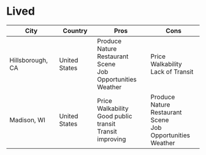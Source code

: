 # Lived

| City             | Country       | Pros                                                                          | Cons                                                                          |
| ---------------- | ------------- | ----------------------------------------------------------------------------- | ----------------------------------------------------------------------------- |
| Hillsborough, CA | United States | Produce  <br>Nature  <br>Restaurant Scene  <br>Job Opportunities  <br>Weather | Price  <br>Walkability  <br>Lack of Transit                                   |
| Madison, WI      | United States | Price  <br>Walkability  <br>Good public transit  <br>Transit improving        | Produce  <br>Nature  <br>Restaurant Scene  <br>Job Opportunities  <br>Weather |